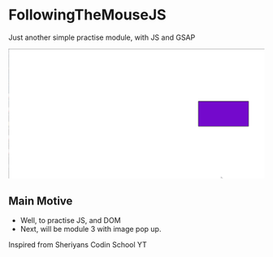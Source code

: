 # FollowingTheMouseJS
Just another simple practise module, with JS and GSAP

<img src="https://github.com/knilesh9/FollowingTheMouseJS/blob/main/media/demo.gif" alt="Demo" width="auto" height="auto">

## Main Motive
* Well, to practise JS, and DOM
* Next, will be module 3 with image pop up.

Inspired from Sheriyans Codin School YT
